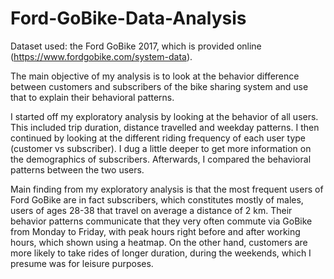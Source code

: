 # Ford-GoBike-Data-Analysis

Dataset used: the Ford GoBike 2017, which is provided online (https://www.fordgobike.com/system-data).

The main objective of my analysis is to look at the behavior difference between customers and subscribers of the bike sharing system and use that to explain their behavioral patterns. 

I started off my exploratory analysis by looking at the behavior of all users. This included trip duration, distance travelled and weekday patterns. I then continued by looking at the different riding frequency of each user type (customer vs subscriber). I dug a little deeper to get more information on the demographics of subscribers. Afterwards, I compared the behavioral patterns between the two users.

Main finding from my exploratory analysis is that the most frequent users of Ford GoBike are in fact subscribers, which constitutes mostly of males, users of ages 28-38 that travel on average a distance of 2 km. Their behavior patterns communicate that they very often commute via GoBike from Monday to Friday, with peak hours right before and after working hours, which shown using a heatmap. On the other hand, customers are more likely to take rides of longer duration, during the weekends, which I presume was for leisure purposes. 
